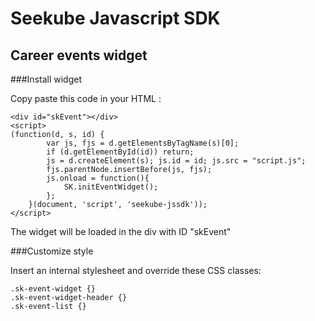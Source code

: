 Seekube Javascript SDK
===================

Career events widget
-------------

###Install widget

Copy paste this code in your HTML :

    <div id="skEvent"></div>
    <script>
    (function(d, s, id) {
            var js, fjs = d.getElementsByTagName(s)[0];
            if (d.getElementById(id)) return;
            js = d.createElement(s); js.id = id; js.src = "script.js";
            fjs.parentNode.insertBefore(js, fjs);
            js.onload = function(){
                SK.initEventWidget();
            };
        }(document, 'script', 'seekube-jssdk'));
    </script>

The widget will be loaded in the div with ID "skEvent"


###Customize style

Insert an internal stylesheet and override these CSS classes:

    .sk-event-widget {}
    .sk-event-widget-header {}
    .sk-event-list {}
